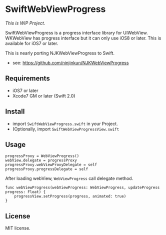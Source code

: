 # SwiftWebViewProgress
_This is WIP Project._

SwiftWebViewProgress is a progress interface library for UIWebView.
WKWebView has progress interface but it can only use iOS8 or later.
This is available for iOS7 or later.

This is nearly porting NJKWebViewProgress to Swift.
- see: https://github.com/ninjinkun/NJKWebViewProgress

## Requirements
- iOS7 or later
- Xcode7 GM or later (Swift 2.0)

## Install
- import `SwiftWebViewProgress.swift` in your Project.
- (Optionally, import `SwiftWebViewProgressView.swift`

## Usage
```
progressProxy = WebViewProgress()
webView.delegate = progressProxy
progressProxy.webViewProxyDelegate = self
progressProxy.progressDelegate = self
```

After loading webView, `WebViewProgress` call delegate method.

```
func webViewProgress(webViewProgress: WebViewProgress, updateProgress progress: Float) {
    progressView.setProgress(progress, animated: true)
}
```

## License
MIT license.
